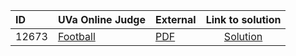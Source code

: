 | ID | UVa Online Judge | External | Link to solution |
|:---|:---|:---|:---:|
| 12673 | [Football](https://onlinejudge.org/index.php?option=com_onlinejudge&Itemid=8&category=24&page=show_problem&problem=4411) | [PDF](https://onlinejudge.org/external/126/12673.pdf) | [Solution](https://github.com/versenyi98/uva-solutions/tree/main/solutions/12673%20-%20Football)|
